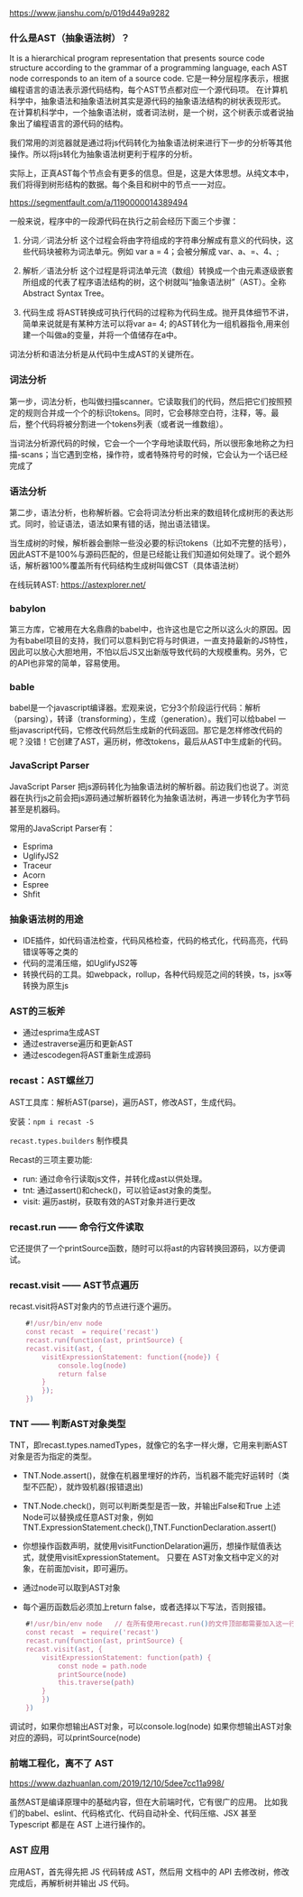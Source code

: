 https://www.jianshu.com/p/019d449a9282

### 什么是AST（抽象语法树）？
It is a hierarchical program representation that presents source code structure according to the grammar of a programming language, each AST node corresponds to an item of a source code.
它是一种分层程序表示，根据编程语言的语法表示源代码结构，每个AST节点都对应一个源代码项。
在计算机科学中，抽象语法和抽象语法树其实是源代码的抽象语法结构的树状表现形式。
在计算机科学中，一个抽象语法树，或者词法树，是一个树，这个树表示或者说抽象出了编程语言的源代码的结构。

我们常用的浏览器就是通过将js代码转化为抽象语法树来进行下一步的分析等其他操作。所以将js转化为抽象语法树更利于程序的分析。

实际上，正真AST每个节点会有更多的信息。但是，这是大体思想。从纯文本中，我们将得到树形结构的数据。每个条目和树中的节点一一对应。

https://segmentfault.com/a/1190000014389494

一般来说，程序中的一段源代码在执行之前会经历下面三个步骤：

1. 分词／词法分析
这个过程会将由字符组成的字符串分解成有意义的代码快，这些代码块被称为词法单元。例如 var a = 4；会被分解成 var、a、=、4、;

2. 解析／语法分析
这个过程是将词法单元流（数组）转换成一个由元素逐级嵌套所组成的代表了程序语法结构的树，这个树就叫“抽象语法树”（AST）。全称 Abstract Syntax Tree。

3. 代码生成
将AST转换成可执行代码的过程称为代码生成。抛开具体细节不讲，简单来说就是有某种方法可以将var a= 4; 的AST转化为一组机器指令,用来创建一个叫做a的变量，并将一个值储存在a中。

词法分析和语法分析是从代码中生成AST的关键所在。

### 词法分析

第一步，词法分析，也叫做扫描scanner。它读取我们的代码，然后把它们按照预定的规则合并成一个个的标识tokens。同时，它会移除空白符，注释，等。最后，整个代码将被分割进一个tokens列表（或者说一维数组）。

当词法分析源代码的时候，它会一个一个字母地读取代码，所以很形象地称之为扫描-scans；当它遇到空格，操作符，或者特殊符号的时候，它会认为一个话已经完成了

### 语法分析

第二步，语法分析，也称解析器。它会将词法分析出来的数组转化成树形的表达形式。同时，验证语法，语法如果有错的话，抛出语法错误。

当生成树的时候，解析器会删除一些没必要的标识tokens（比如不完整的括号），因此AST不是100%与源码匹配的，但是已经能让我们知道如何处理了。说个题外话，解析器100%覆盖所有代码结构生成树叫做CST（具体语法树）

在线玩转AST: https://astexplorer.net/

### babylon 

第三方库，它被用在大名鼎鼎的babel中，也许这也是它之所以这么火的原因。因为有babel项目的支持，我们可以意料到它将与时俱进，一直支持最新的JS特性，因此可以放心大胆地用，不怕以后JS又出新版导致代码的大规模重构。另外，它的API也非常的简单，容易使用。

### bable
babel是一个javascript编译器。宏观来说，它分3个阶段运行代码：解析（parsing），转译（transforming），生成（generation）。我们可以给babel 一些javascript代码，它修改代码然后生成新的代码返回。那它是怎样修改代码的呢？没错！它创建了AST，遍历树，修改tokens，最后从AST中生成新的代码。


### JavaScript Parser
JavaScript Parser 把js源码转化为抽象语法树的解析器。前边我们也说了。浏览器在执行js之前会把js源码通过解析器转化为抽象语法树，再进一步转化为字节码甚至是机器码。

常用的JavaScript Parser有： 
- Esprima
- UglifyJS2
- Traceur
- Acorn
- Espree
- Shfit

### 抽象语法树的用途
- IDE插件，如代码语法检查，代码风格检查，代码的格式化，代码高亮，代码错误等等之类的
- 代码的混淆压缩，如UglifyJS2等
- 转换代码的工具。如webpack，rollup，各种代码规范之间的转换，ts，jsx等转换为原生js


### AST的三板斧
- 通过esprima生成AST
- 通过estraverse遍历和更新AST
- 通过escodegen将AST重新生成源码


### recast：AST螺丝刀

AST工具库：解析AST(parse)，遍历AST，修改AST，生成代码。

安装：`npm i recast -S`

`recast.types.builders` 制作模具

Recast的三项主要功能:
- run: 通过命令行读取js文件，并转化成ast以供处理。
- tnt: 通过assert()和check()，可以验证ast对象的类型。
- visit: 遍历ast树，获取有效的AST对象并进行更改

### recast.run —— 命令行文件读取

它还提供了一个printSource函数，随时可以将ast的内容转换回源码，以方便调试。

### recast.visit —— AST节点遍历

recast.visit将AST对象内的节点进行逐个遍历。

```js
    #!/usr/bin/env node
    const recast  = require('recast')
    recast.run(function(ast, printSource) {
    recast.visit(ast, {
        visitExpressionStatement: function({node}) {
            console.log(node)
            return false
        }
        });
    })
```

### TNT —— 判断AST对象类型

TNT，即recast.types.namedTypes，就像它的名字一样火爆，它用来判断AST对象是否为指定的类型。
- TNT.Node.assert()，就像在机器里埋好的炸药，当机器不能完好运转时（类型不匹配），就炸毁机器(报错退出)
- TNT.Node.check()，则可以判断类型是否一致，并输出False和True
上述Node可以替换成任意AST对象，例如TNT.ExpressionStatement.check(),TNT.FunctionDeclaration.assert()


- 你想操作函数声明，就使用visitFunctionDelaration遍历，想操作赋值表达式，就使用visitExpressionStatement。 只要在 AST对象文档中定义的对象，在前面加visit，即可遍历。
- 通过node可以取到AST对象
- 每个遍历函数后必须加上return false，或者选择以下写法，否则报错。
```js
    #!/usr/bin/env node   // 在所有使用recast.run()的文件顶部都需要加入这一行
    const recast  = require('recast')
    recast.run(function(ast, printSource) {
    recast.visit(ast, {
        visitExpressionStatement: function(path) {
            const node = path.node
            printSource(node)
            this.traverse(path)
        }
        })
    })
```
调试时，如果你想输出AST对象，可以console.log(node)
如果你想输出AST对象对应的源码，可以printSource(node)


### 前端工程化，离不了 AST

https://www.dazhuanlan.com/2019/12/10/5dee7cc11a998/

虽然AST是编译原理中的基础内容，但在大前端时代，它有很广的应用。
比如我们的babel、eslint、代码格式化、代码自动补全、代码压缩、JSX 甚至 Typescript 都是在 AST 上进行操作的。

### AST 应用

应用AST，首先得先把 JS 代码转成 AST，然后用 文档中的 API 去修改树，修改完成后，再解析树并输出 JS 代码。